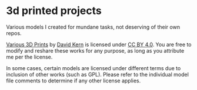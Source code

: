 # 3d printed projects

Various models I created for mundane tasks, not deserving of their own repos.

[Various 3D Prints](https://github.com/davidkern/various-3d-prints) by [David Kern](https://github.com/davidkern)
is licensed under [CC BY 4.0](http://creativecommons.org/licenses/by/4.0/?ref=chooser-v1). You are free
to modify and reshare these works for any purpose, as long as you attribute me per the license.

In some cases, certain models are licensed under different terms due to inclusion of other works (such
as GPL). Please refer to the individual model file comments to determine if any other license applies.
